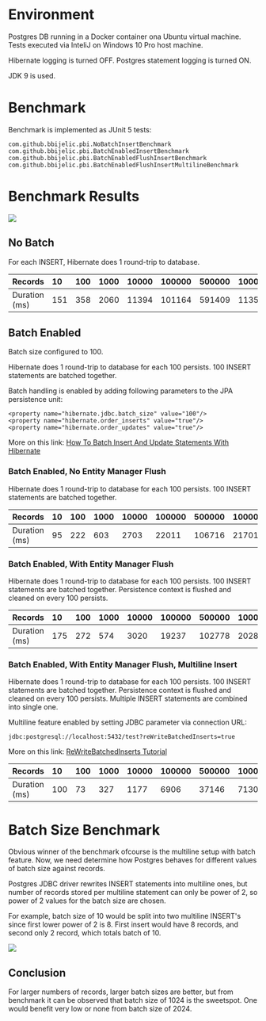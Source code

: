 
# Environment

Postgres DB running in a Docker container ona Ubuntu virtual machine.
Tests executed via InteliJ on Windows 10 Pro host machine.

Hibernate logging is turned OFF.
Postgres statement logging is turned ON.

JDK 9 is used.

# Benchmark

Benchmark is implemented as JUnit 5 tests:

    com.github.bbijelic.pbi.NoBatchInsertBenchmark
    com.github.bbijelic.pbi.BatchEnabledInsertBenchmark
    com.github.bbijelic.pbi.BatchEnabledFlushInsertBenchmark
    com.github.bbijelic.pbi.BatchEnabledFlushInsertMultilineBenchmark

# Benchmark Results

![](http://i64.tinypic.com/315l8g0.jpg)

## No Batch

For each INSERT, Hibernate does 1 round-trip to database.

| Records | 10  | 100  | 1000  | 10000   | 100000  |  500000 | 1000000  |
| :------------| :------------ | :------------ | :------------ | :------------ | :------------ | :------------ | :------------ |
| Duration (ms) |  151  | 358   |  2060  | 11394   | 101164  | 591409 | 1135430  |

## Batch Enabled
Batch size configured to 100.

Hibernate does 1 round-trip to database for each 100 persists.
100 INSERT statements are batched together.

Batch handling is enabled by adding following parameters to the JPA persistence unit:

    <property name="hibernate.jdbc.batch_size" value="100"/>
    <property name="hibernate.order_inserts" value="true"/>
    <property name="hibernate.order_updates" value="true"/>

More on this link: [How To Batch Insert And Update Statements With Hibernate](http://https://vladmihalcea.com/how-to-batch-insert-and-update-statements-with-hibernate/ "How To Batch Insert And Update Statements With Hibernate")

### Batch Enabled, No Entity Manager Flush

Hibernate does 1 round-trip to database for each 100 persists.
100 INSERT statements are batched together.

| Records | 10  | 100  | 1000  | 10000   | 100000 | 500000 | 1000000  |
| :------------| :------------ | :------------ | :------------ | :------------ | :------------ | :------------ | :------------ |
| Duration (ms) |  95  | 222   |  603  | 2703   | 22011 | 106716 | 217013  |

### Batch Enabled, With Entity Manager Flush

Hibernate does 1 round-trip to database for each 100 persists.
100 INSERT statements are batched together.
Persistence context is flushed and cleaned on every 100 persists.

| Records | 10  | 100  | 1000  | 10000   | 100000 | 500000 | 1000000  |
| :------------| :------------ | :------------ | :------------ | :------------ | :------------ | :------------ | :------------ |
| Duration (ms) |  175  | 272   |  574  | 3020   | 19237 | 102778  | 202819  |

### Batch Enabled, With Entity Manager Flush, Multiline Insert

Hibernate does 1 round-trip to database for each 100 persists.
100 INSERT statements are batched together.
Persistence context is flushed and cleaned on every 100 persists.
Multiple INSERT statements are combined into single one.

Multiline feature enabled by setting JDBC parameter via connection URL:

    jdbc:postgresql://localhost:5432/test?reWriteBatchedInserts=true

More on this link: [ReWriteBatchedInserts Tutorial](http://https://vladmihalcea.com/postgresql-multi-row-insert-rewritebatchedinserts-property/ "ReWriteBatchedInserts Tutorial")

| Records | 10  | 100  | 1000  | 10000   | 100000 | 500000 | 1000000  |
| :------------| :------------ | :------------ | :------------ | :------------ | :------------ | :------------ | :------------ |
| Duration (ms) |  100  | 73   |  327  | 1177   | 6906 | 37146 | 71301  |

# Batch Size Benchmark

Obvious winner of the benchmark ofcourse is the multiline setup with batch feature. Now, we need determine how Postgres behaves for different values of batch size against records.

Postgres JDBC driver rewrites INSERT statements into multiline ones, but number of records stored per multiline statement can only be power of 2, so power of 2 values for the batch size are chosen.

For example, batch size of 10 would be split into two multiline INSERT's since first lower power of 2 is 8. First insert would have 8 records, and second only 2 record, which totals batch of 10.


![](http://i66.tinypic.com/2hz7as6.png)

## Conclusion

For larger numbers of records, larger batch sizes are better, but from benchmark it can be observed that batch size of 1024 is the sweetspot. One would benefit very low or none from batch size of 2024.